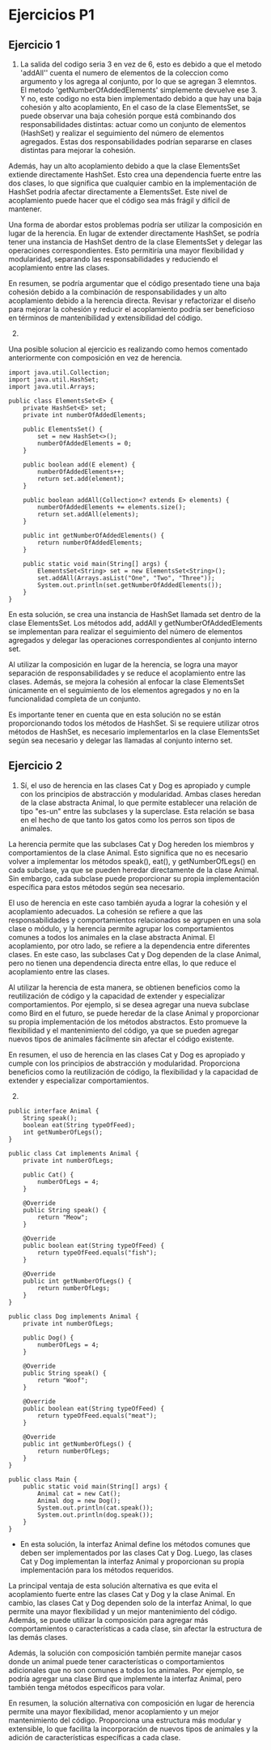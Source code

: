 # Ejercicios P1

## Ejercicio 1

1. La salida del codigo seria 3 en vez de 6, esto es debido a que el metodo 'addAll'' cuenta el numero de elementos de la coleccion como argumento y los agrega al conjunto, por lo que se agregan 3 elemntos. El metodo 'getNumberOfAddedElements' simplemente devuelve ese 3. Y no, este codigo no esta bien implementado debido a que hay una baja cohesión y alto acoplamiento, En el caso de la clase ElementsSet<E>, se puede observar una baja cohesión porque está combinando dos responsabilidades distintas: actuar como un conjunto de elementos (HashSet<E>) y realizar el seguimiento del número de elementos agregados. Estas dos responsabilidades podrían separarse en clases distintas para mejorar la cohesión.

Además, hay un alto acoplamiento debido a que la clase ElementsSet<E> extiende directamente HashSet<E>. Esto crea una dependencia fuerte entre las dos clases, lo que significa que cualquier cambio en la implementación de HashSet<E> podría afectar directamente a ElementsSet<E>. Este nivel de acoplamiento puede hacer que el código sea más frágil y difícil de mantener.

Una forma de abordar estos problemas podría ser utilizar la composición en lugar de la herencia. En lugar de extender directamente HashSet<E>, se podría tener una instancia de HashSet<E> dentro de la clase ElementsSet<E> y delegar las operaciones correspondientes. Esto permitiría una mayor flexibilidad y modularidad, separando las responsabilidades y reduciendo el acoplamiento entre las clases.

En resumen, se podría argumentar que el código presentado tiene una baja cohesión debido a la combinación de responsabilidades y un alto acoplamiento debido a la herencia directa. Revisar y refactorizar el diseño para mejorar la cohesión y reducir el acoplamiento podría ser beneficioso en términos de mantenibilidad y extensibilidad del código.

2. 
Una posible solucion al ejercicio es realizando como hemos comentado anteriormente con composición en vez de herencia.
```
import java.util.Collection;
import java.util.HashSet;
import java.util.Arrays;

public class ElementsSet<E> {
    private HashSet<E> set;
    private int numberOfAddedElements;

    public ElementsSet() {
        set = new HashSet<>();
        numberOfAddedElements = 0;
    }

    public boolean add(E element) {
        numberOfAddedElements++;
        return set.add(element);
    }

    public boolean addAll(Collection<? extends E> elements) {
        numberOfAddedElements += elements.size();
        return set.addAll(elements);
    }

    public int getNumberOfAddedElements() {
        return numberOfAddedElements;
    }

    public static void main(String[] args) {
        ElementsSet<String> set = new ElementsSet<String>();
        set.addAll(Arrays.asList("One", "Two", "Three"));
        System.out.println(set.getNumberOfAddedElements());
    }
}
```
En esta solución, se crea una instancia de HashSet<E> llamada set dentro de la clase ElementsSet<E>. Los métodos add, addAll y getNumberOfAddedElements se implementan para realizar el seguimiento del número de elementos agregados y delegar las operaciones correspondientes al conjunto interno set.

Al utilizar la composición en lugar de la herencia, se logra una mayor separación de responsabilidades y se reduce el acoplamiento entre las clases. Además, se mejora la cohesión al enfocar la clase ElementsSet<E> únicamente en el seguimiento de los elementos agregados y no en la funcionalidad completa de un conjunto.

Es importante tener en cuenta que en esta solución no se están proporcionando todos los métodos de HashSet<E>. Si se requiere utilizar otros métodos de HashSet<E>, es necesario implementarlos en la clase ElementsSet<E> según sea necesario y delegar las llamadas al conjunto interno set.


## Ejercicio 2

1. Sí, el uso de herencia en las clases Cat y Dog es apropiado y cumple con los principios de abstracción y modularidad. Ambas clases heredan de la clase abstracta Animal, lo que permite establecer una relación de tipo "es-un" entre las subclases y la superclase. Esta relación se basa en el hecho de que tanto los gatos como los perros son tipos de animales.

La herencia permite que las subclases Cat y Dog hereden los miembros y comportamientos de la clase Animal. Esto significa que no es necesario volver a implementar los métodos speak(), eat(), y getNumberOfLegs() en cada subclase, ya que se pueden heredar directamente de la clase Animal. Sin embargo, cada subclase puede proporcionar su propia implementación específica para estos métodos según sea necesario.

El uso de herencia en este caso también ayuda a lograr la cohesión y el acoplamiento adecuados. La cohesión se refiere a que las responsabilidades y comportamientos relacionados se agrupen en una sola clase o módulo, y la herencia permite agrupar los comportamientos comunes a todos los animales en la clase abstracta Animal. El acoplamiento, por otro lado, se refiere a la dependencia entre diferentes clases. En este caso, las subclases Cat y Dog dependen de la clase Animal, pero no tienen una dependencia directa entre ellas, lo que reduce el acoplamiento entre las clases.

Al utilizar la herencia de esta manera, se obtienen beneficios como la reutilización de código y la capacidad de extender y especializar comportamientos. Por ejemplo, si se desea agregar una nueva subclase como Bird en el futuro, se puede heredar de la clase Animal y proporcionar su propia implementación de los métodos abstractos. Esto promueve la flexibilidad y el mantenimiento del código, ya que se pueden agregar nuevos tipos de animales fácilmente sin afectar el código existente.

En resumen, el uso de herencia en las clases Cat y Dog es apropiado y cumple con los principios de abstracción y modularidad. Proporciona beneficios como la reutilización de código, la flexibilidad y la capacidad de extender y especializar comportamientos.


2. 
```
public interface Animal {
    String speak();
    boolean eat(String typeOfFeed);
    int getNumberOfLegs();
}

public class Cat implements Animal {
    private int numberOfLegs;

    public Cat() {
        numberOfLegs = 4;
    }

    @Override
    public String speak() {
        return "Meow";
    }

    @Override
    public boolean eat(String typeOfFeed) {
        return typeOfFeed.equals("fish");
    }

    @Override
    public int getNumberOfLegs() {
        return numberOfLegs;
    }
}

public class Dog implements Animal {
    private int numberOfLegs;

    public Dog() {
        numberOfLegs = 4;
    }

    @Override
    public String speak() {
        return "Woof";
    }

    @Override
    public boolean eat(String typeOfFeed) {
        return typeOfFeed.equals("meat");
    }

    @Override
    public int getNumberOfLegs() {
        return numberOfLegs;
    }
}

public class Main {
    public static void main(String[] args) {
        Animal cat = new Cat();
        Animal dog = new Dog();
        System.out.println(cat.speak());
        System.out.println(dog.speak());
    }
}
```

- En esta solución, la interfaz Animal define los métodos comunes que deben ser implementados por las clases Cat y Dog. Luego, las clases Cat y Dog implementan la interfaz Animal y proporcionan su propia implementación para los métodos requeridos.

La principal ventaja de esta solución alternativa es que evita el acoplamiento fuerte entre las clases Cat y Dog y la clase Animal. En cambio, las clases Cat y Dog dependen solo de la interfaz Animal, lo que permite una mayor flexibilidad y un mejor mantenimiento del código. Además, se puede utilizar la composición para agregar más comportamientos o características a cada clase, sin afectar la estructura de las demás clases.

Además, la solución con composición también permite manejar casos donde un animal puede tener características o comportamientos adicionales que no son comunes a todos los animales. Por ejemplo, se podría agregar una clase Bird que implemente la interfaz Animal, pero también tenga métodos específicos para volar.

En resumen, la solución alternativa con composición en lugar de herencia permite una mayor flexibilidad, menor acoplamiento y un mejor mantenimiento del código. Proporciona una estructura más modular y extensible, lo que facilita la incorporación de nuevos tipos de animales y la adición de características específicas a cada clase.
